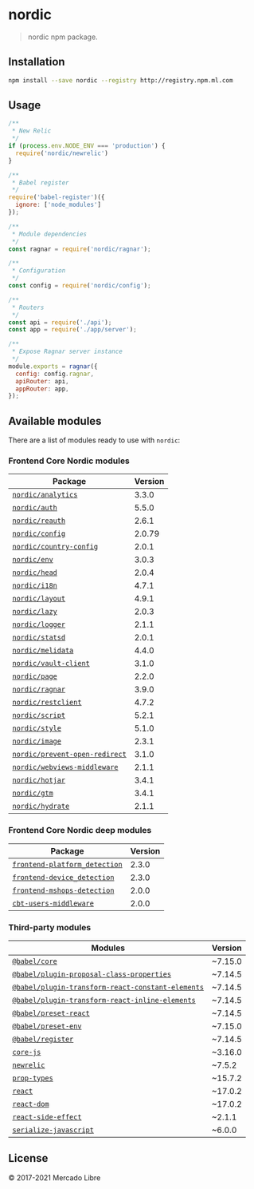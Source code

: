 # nordic

> nordic npm package.

## Installation

```bash
npm install --save nordic --registry http://registry.npm.ml.com
```

## Usage

```js
/**
 * New Relic
 */
if (process.env.NODE_ENV === 'production') {
  require('nordic/newrelic')
}

/**
 * Babel register
 */
require('babel-register')({
  ignore: ['node_modules']
});

/**
 * Module dependencies
 */
const ragnar = require('nordic/ragnar');

/**
 * Configuration
 */
const config = require('nordic/config');

/**
 * Routers
 */
const api = require('./api');
const app = require('./app/server');

/**
 * Expose Ragnar server instance
 */
module.exports = ragnar({
  config: config.ragnar,
  apiRouter: api,
  appRouter: app,
});
```

## Available modules

There are a list of modules ready to use with `nordic`:

### Frontend Core Nordic modules

| Package | Version |
|--------|-------|
| [`nordic/analytics`][frontend-analytics] | 3.3.0 |
| [`nordic/auth`][frontend-authentication] | 5.5.0 |
| [`nordic/reauth`][frontend-reauthentication] | 2.6.1 |
| [`nordic/config`][frontend-config] | 2.0.79 |
| [`nordic/country-config`][frontend-country_config] | 2.0.1 |
| [`nordic/env`][frontend-env] | 3.0.3 |
| [`nordic/head`][react-declarative-head] | 2.0.4 |
| [`nordic/i18n`][frontend-i18n] | 4.7.1 |
| [`nordic/layout`][frontend-layout] | 4.9.1 |
| [`nordic/lazy`][frontend-lazy] | 2.0.3 |
| [`nordic/logger`][frontend-logger] | 2.1.1 |
| [`nordic/statsd`][frontend-statsd] | 2.0.1 |
| [`nordic/melidata`][frontend-melidata] | 4.4.0 |
| [`nordic/vault-client`][node-vault-client] | 3.1.0 |
| [`nordic/page`][frontend-page] | 2.2.0 |
| [`nordic/ragnar`][ragnar] | 3.9.0 |
| [`nordic/restclient`][frontend-restclient] | 4.7.2 |
| [`nordic/script`][frontend-script] | 5.2.1 |
| [`nordic/style`][frontend-style] | 5.1.0 |
| [`nordic/image`][frontend-image] | 2.3.1 |
| [`nordic/prevent-open-redirect`][frontend-prevent-open-redirect] | 3.1.0 |
| [`nordic/webviews-middleware`][frontend-webviews-middleware] | 2.1.1 |
| [`nordic/hotjar`][@frontend-metrics/hotjar] | 3.4.1 |
| [`nordic/gtm`][@frontend-metrics/gtm] | 3.4.1 |
| [`nordic/hydrate`][frontend-hydrate] | 2.1.1 |

### Frontend Core Nordic deep modules

| Package | Version |
|--------|-------|
| [`frontend-platform_detection`][frontend-platform_detection] | 2.3.0 |
| [`frontend-device_detection`][frontend-device_detection] | 2.3.0 |
| [`frontend-mshops-detection`][frontend-mshops-detection] | 2.0.0 |
| [`cbt-users-middleware`][cbt-users-middleware] | 2.0.0 |

### Third-party modules

| Modules | Version |
|--------|-------|
| [`@babel/core`][babel-core] | ~7.15.0 |
| [`@babel/plugin-proposal-class-properties`][babel-plugin-proposal-class-properties] | ~7.14.5 |
| [`@babel/plugin-transform-react-constant-elements`][babel-plugin-transform-react-constant-elements] | ~7.14.5 |
| [`@babel/plugin-transform-react-inline-elements`][babel-plugin-transform-react-inline-elements] | ~7.14.5 |
| [`@babel/preset-react`][@babel/preset-react] | ~7.14.5 |
| [`@babel/preset-env`][@babel/preset-env] | ~7.15.0 |
| [`@babel/register`][@babel/register] | ~7.14.5 |
| [`core-js`][core-js] | ~3.16.0 |
| [`newrelic`][newrelic] | ~7.5.2 |
| [`prop-types`][prop-types] | ~15.7.2 |
| [`react`][react] | ~17.0.2 |
| [`react-dom`][react-dom] | ~17.0.2 |
| [`react-side-effect`][react-side-effect] | ~2.1.1 |
| [`serialize-javascript`][serialize-javascript] | ~6.0.0 |

## License

© 2017-2021 Mercado Libre

[frontend-platform_detection]: https://github.com/mercadolibre/fury_frontend-platform-detection
[frontend-device_detection]: https://github.com/mercadolibre/fury_frontend-device-detection
[@frontend-metrics/hotjar]: https://github.com/mercadolibre/fury_frontend-metrics/tree/master/packages/hotjar
[@frontend-metrics/gtm]: https://github.com/mercadolibre/fury_frontend-metrics/tree/master/packages/gtm
[frontend-mshops-detection]: https://github.com/mercadolibre/fury_frontend-mshops-detection
[frontend-analytics]: https://github.com/mercadolibre/fury_frontend-analytics
[frontend-authentication]: https://github.com/mercadolibre/fury_frontend-authentication
[frontend-reauthentication]: https://github.com/mercadolibre/fury_frontend-reauthentication
[node-vault-client]: https://github.com/mercadolibre/fury_node-vault-client
[frontend-config]: https://github.com/mercadolibre/fury_frontend-config
[frontend-country_config]: https://github.com/mercadolibre/fury_frontend-country-config
[frontend-env]: https://github.com/mercadolibre/fury_frontend-env
[frontend-i18n]: https://github.com/mercadolibre/fury_frontend-i18n
[frontend-layout]: https://github.com/mercadolibre/fury_frontend-layout
[frontend-lazy]: https://github.com/mercadolibre/fury_frontend-lazy
[frontend-logger]: https://github.com/mercadolibre/fury_frontend-logger
[frontend-statsd]: https://github.com/mercadolibre/fury_frontend-statsd
[frontend-page]: https://github.com/mercadolibre/fury_frontend-page
[frontend-melidata]: https://github.com/mercadolibre/fury_frontend-melidata
[frontend-restclient]: https://github.com/mercadolibre/fury_frontend-restclient
[frontend-script]: https://github.com/mercadolibre/fury_frontend-script
[frontend-style]: https://github.com/mercadolibre/fury_frontend-style
[frontend-image]: https://github.com/mercadolibre/fury_frontend-image
[frontend-prevent-open-redirect]: https://github.com/mercadolibre/fury_frontend-prevent-open-redirect
[frontend-webviews-middleware]: https://github.com/mercadolibre/fury_frontend-webviews-middleware
[frontend-spa]: https://github.com/mercadolibre/fury_frontend-spa
[ragnar]: https://github.com/mercadolibre/fury_frontend-ragnar
[cbt-users-middleware]: https://github.com/mercadolibre/fury_cbt-users-middleware
[babel-core]: https://github.com/babel/babel/tree/master/packages/babel-core
[babel-plugin-proposal-class-properties]: https://github.com/babel/babel/tree/master/packages/babel-plugin-proposal-class-properties
[babel-plugin-transform-react-constant-elements]: https://github.com/babel/babel/tree/master/packages/babel-plugin-transform-react-constant-elements
[babel-plugin-transform-react-inline-elements]: https://github.com/babel/babel/tree/master/packages/babel-plugin-transform-react-inline-elements
[@babel/preset-react]: https://github.com/babel/babel/tree/master/packages/babel-preset-react
[@babel/preset-env]: https://github.com/babel/babel/tree/master/packages/babel-preset-env
[@babel/register]: https://github.com/babel/babel/tree/master/packages/babel-register
[core-js]: https://github.com/zloirock/core-js
[newrelic]: https://github.com/newrelic/node-newrelic
[prop-types]: https://github.com/reactjs/prop-types
[react]: https://github.com/facebook/react
[react-declarative-head]: https://github.com/mercadolibre/fury_frontend-head
[react-dom]: https://github.com/facebook/react/tree/master/packages/react-dom
[react-side-effect]: https://github.com/gaearon/react-side-effect
[serialize-javascript]: https://github.com/yahoo/serialize-javascript
[frontend-hydrate]: https://github.com/mercadolibre/fury_frontend-hydrate

